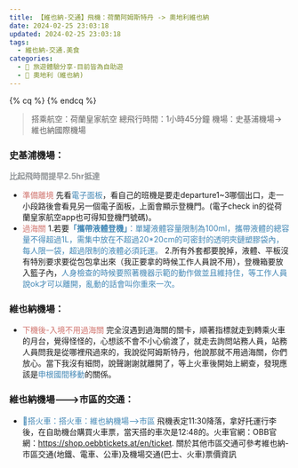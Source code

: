 ```yaml
---
title: 【維也納-交通】飛機：荷蘭阿姆斯特丹 -> 奧地利維也納
date: 2024-02-25 23:03:18
updated: 2024-02-25 23:03:18
tags:
  - 維也納-交通.美食
categories: 
  - 🌴 旅遊體驗分享-目前皆為自助遊
  - 🥥 奧地利（維也納) 
---
```

{% cq %}  {% endcq %}

>搭乘航空：荷蘭皇家航空
>總飛行時間：1小時45分鐘
>機場：史基浦機場->維也納國際機場
<!-- more -->

### 史基浦機場：
**<font color=#909497>比起飛時間提早2.5hr抵達</font>**
+ <font color=#D1756F>準備離境</font> 
先看<font color=#4287B5>電子面板</font>，看自己的班機是要走departure1~3哪個出口，走一小段路後會看見另一個電子面板，上面會顯示登機門。(電子check in的從荷蘭皇家航空app也可得知登機門號碼)。
+ <font color=#D1756F>過海關</font> 
1.若要<font color=#4287B5>**「攜帶液體登機」**：單罐液體容量限制為100ml，攜帶液體的總容量不得超過1L，需集中放在不超過20*20cm的可密封的透明夾鏈塑膠袋內，每人限一袋，超過限制的液體必須託運。</font>
2.所有外套都要脫掉，液體、平板沒有特別要求要從包包拿出來（我正要拿的時候工作人員說不用），登機箱要放入籃子內，<font color=#4287B5>人身檢查的時候要照著機器示範的動作做並且維持住，等工作人員說ok才可以離開，亂動的話會叫你重來一次。</font>
### 維也納機場：
+ <font color=#D1756F>下機後-入境不用過海關</font>
完全沒遇到過海關的關卡，順著指標就走到轉乘火車的月台，覺得怪怪的，心想該不會不小心偷渡了，就走去詢問站務人員，站務人員問我是從哪裡飛過來的，我說從阿姆斯特丹，他說那就不用過海關，你們放心。當下我沒有細問，說聲謝謝就離開了，等上火車後開始上網查，發現應該是<font color=#4287B5>申根國間移動</font>的關係。

### 維也納機場--->市區的交通：
+ <font color=#4287B5>🚄搭火車：搭火車：維也納機場-->市區</font>
飛機表定11:30降落，拿好托運行李後，在自助機台購買火車票，當天搭的車次是12:48的。火車官網：OBB官網：https://shop.oebbtickets.at/en/ticket.
關於其他市區交通可參考維也納-市區交通(地鐵、電車、公車)及機場交通(巴士、火車)票價資訊
